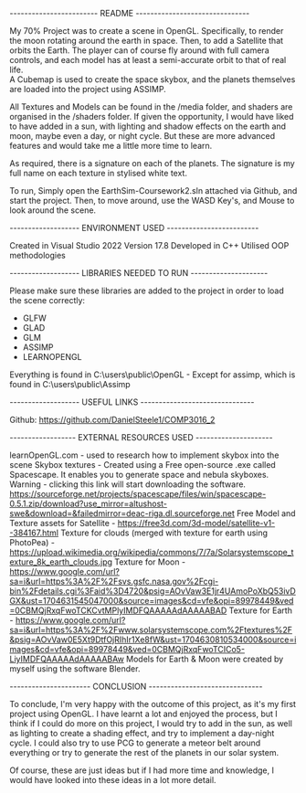 ------------------------ README -------------------------------

My 70% Project was to create a scene in OpenGL. Specifically, to render the moon rotating around the earth in space. Then, to add a Satellite that orbits the Earth. 
The player can of course fly around with full camera controls, and each model has at least a semi-accurate orbit to that of real life.  
A Cubemap is used to create the space skybox, and the planets themselves are loaded into the project using ASSIMP. 

All Textures and Models can be found in the /media folder, and shaders are organised in the /shaders folder. 
If given the opportunity, I would have liked to have added in a sun, with lighting and shadow effects on the earth and moon, maybe even a day, or night cycle. But these are more advanced features and would take me a little more time to learn. 

As required, there is a signature on each of the planets. The signature is my full name on each texture in stylised white text.

To run, Simply open the EarthSim-Coursework2.sln attached via Github, and start the project. Then, to move around, use the WASD Key's, and Mouse to look around the scene.

-------------------  ENVIRONMENT USED  -------------------------

Created in Visual Studio 2022 Version 17.8
Developed in C++ 
Utilised OOP methodologies 

------------------- LIBRARIES NEEDED TO RUN ---------------------

Please make sure these libraries are added to the project in order to load the scene correctly: 
- GLFW
- GLAD
- GLM
- ASSIMP
- LEARNOPENGL

Everything is found in C:\users\public\OpenGL - Except for assimp, which is found in C:\users\public\Assimp 

------------------- USEFUL LINKS -------------------------------

Github: https://github.com/DanielSteele1/COMP3016_2

------------------ EXTERNAL RESOURCES USED ---------------------

learnOpenGL.com - used to research how to implement skybox into the scene
Skybox textures - Created using a Free open-source .exe called Spacescape. It enables you to generate space and nebula skyboxes. Warning - clicking this link will start downloading the software. 
https://sourceforge.net/projects/spacescape/files/win/spacescape-0.5.1.zip/download?use_mirror=altushost-swe&download=&failedmirror=deac-riga.dl.sourceforge.net
Free Model and Texture assets for Satellite - https://free3d.com/3d-model/satellite-v1--384167.html
Texture for clouds (merged with texture for earth using PhotoPea) - https://upload.wikimedia.org/wikipedia/commons/7/7a/Solarsystemscope_texture_8k_earth_clouds.jpg
Texture for Moon - https://www.google.com/url?sa=i&url=https%3A%2F%2Fsvs.gsfc.nasa.gov%2Fcgi-bin%2Fdetails.cgi%3Faid%3D4720&psig=AOvVaw3E1jr4UAmoPoXbQ53ivDGX&ust=1704631545047000&source=images&cd=vfe&opi=89978449&ved=0CBMQjRxqFwoTCKCvtMPlyIMDFQAAAAAdAAAAABAD
Texture for Earth - https://www.google.com/url?sa=i&url=https%3A%2F%2Fwww.solarsystemscope.com%2Ftextures%2F&psig=AOvVaw0E5Xt9DtfOjRIhIr1Xe8fW&ust=1704630810534000&source=images&cd=vfe&opi=89978449&ved=0CBMQjRxqFwoTCICo5-LiyIMDFQAAAAAdAAAAABAw
Models for Earth & Moon were created by myself using the software Blender.

---------------------- CONCLUSION -------------------------------

To conclude, I'm very happy with the outcome of this project, as it's my first project using OpenGL. I have learnt a lot and enjoyed the process, but I think if I could do more on this project, 
I would try to add in the sun, as well as lighting to create a shading effect, and try to implement a day-night cycle. 
I could also try to use PCG to generate a meteor belt around everything or try to generate the rest of the planets in our solar system. 

Of course, these are just ideas but if I had more time and knowledge, I would have looked into these ideas in a lot more detail.
